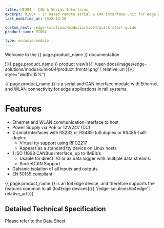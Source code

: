 ```yaml
---
title: MIO04 - CAN & Serial Interfaces
excerpt: MIO04 - IP based remote serial & CAN interface unit for edge applications in rail system.
last_modified_at: 2022-10-28

custom_next: /edge-solutions/modusio/mio04/quick-start-guide
product_name: MIO04

type: modusio-module
---
```


Welcome to the {{ page.product_name }} documentation

![{{ page.product_name }} product view]({{ '/user-docs/images/edge-solutions/modusio/mio04/product_frontal.png' | relative_url }}){: style="width: 15%"}


{{ page.product_name }} is a serial and CAN interface module with Ethernet and WLAN connectivity for edge applications in rail systems.

# Features

* Ethernet and WLAN communication interface to host
* Power Supply via PoE or 12V/24V (DC)
* 2 serial interfaces with RS232 or RS485-full-duplex or RS485-half-duplex
  * Virtual tty support using [RFC2217](https://datatracker.ietf.org/doc/html/rfc2217)
  * Appears as a standard tty device on Linux hosts
* 1 ISO 11898 CANBus Interface, up to 1MBit/s
  * Usable for direct I/O or as data logger with multiple data streams.
  * SocketCAN Support
* Galvanic isolation of all inputs and outputs
* EN 50155 compliant

{{ page.product_name }} is an Io4Edge device, and therefore supports the features common to all [Io4Edge devices]({{ '/edge-solutions/io4edge' | relative_url }}).

## Detailed Technical Specification

Please refer to the [Data Sheet](https://www.ci4rail.com/wp-content/uploads/2022/04/MIO04_DS_en.pdf)
